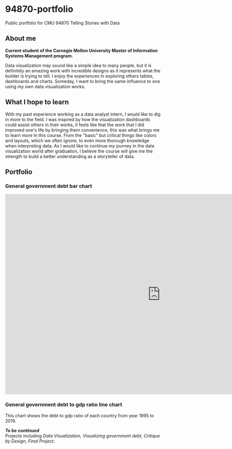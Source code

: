# 94870-portfolio
Public portfolio for CMU 94870 Telling Stories with Data

## About me
**Current student of the Carnegie Mellon University Master of Information Systems Management program.**  
  
Data visualization may sound like a simple idea to many people, but it is definitely an amazing work with incredible designs as it represents what the builder is trying to tell. I enjoy the experiences in exploring others tables, dashboards and charts. Someday, I want to bring the same influence to one using my own data visualization works.

## What I hope to learn
With my past experience working as a data analyst intern, I would like to dig in more to the field. I was inspired by how the visualization dashboards could assist others in their works, it feels like that the work that I did improved one's life by bringing them convenience, this was what brings me to learn more in this course. From the "basic" but critical things like colors and layouts, which we often ignore, to even more thorough knowledge when interpreting data. As I would like to continue my journey in the data visualization world after graduation, I believe the course will give me the strength to build a better understanding as a storyteller of data.

## Portfolio
### General government debt bar chart  
<iframe src="https://data.oecd.org/chart/6S0B" width="1000" height="645" style="border: 0" mozallowfullscreen="true" webkitallowfullscreen="true" allowfullscreen="true"><a href="https://data.oecd.org/chart/6S0B" target="_blank">OECD Chart: General government debt, Total, % of GDP, Annual, 2021</a></iframe> 

### General government debt to gdp ratio line chart  
This chart shows the debt to gdp ratio of each country from year 1995 to 2019.
<div class="flourish-embed flourish-chart" data-src="visualisation/11691411"><script src="https://public.flourish.studio/resources/embed.js"></script></div>  

***To be continued***  
Projects including *Data Visualization, Visualizing government debt, Critique by Design, Final Project*.
